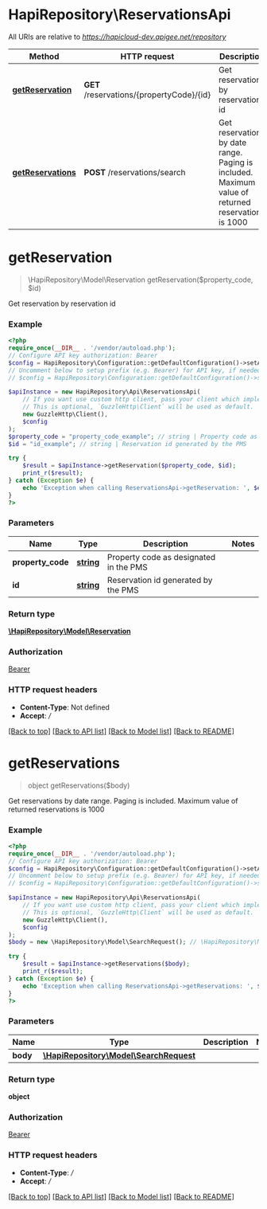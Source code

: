# HapiRepository\ReservationsApi

All URIs are relative to *https://hapicloud-dev.apigee.net/repository*

Method | HTTP request | Description
------------- | ------------- | -------------
[**getReservation**](ReservationsApi.md#getReservation) | **GET** /reservations/{propertyCode}/{id} | Get reservation by reservation id
[**getReservations**](ReservationsApi.md#getReservations) | **POST** /reservations/search | Get reservations by date range. Paging is included. Maximum value of returned reservations is 1000

# **getReservation**
> \HapiRepository\Model\Reservation getReservation($property_code, $id)

Get reservation by reservation id

### Example
```php
<?php
require_once(__DIR__ . '/vendor/autoload.php');
// Configure API key authorization: Bearer
$config = HapiRepository\Configuration::getDefaultConfiguration()->setApiKey('Authorization', 'YOUR_API_KEY');
// Uncomment below to setup prefix (e.g. Bearer) for API key, if needed
// $config = HapiRepository\Configuration::getDefaultConfiguration()->setApiKeyPrefix('Authorization', 'Bearer');

$apiInstance = new HapiRepository\Api\ReservationsApi(
    // If you want use custom http client, pass your client which implements `GuzzleHttp\ClientInterface`.
    // This is optional, `GuzzleHttp\Client` will be used as default.
    new GuzzleHttp\Client(),
    $config
);
$property_code = "property_code_example"; // string | Property code as designated in the PMS
$id = "id_example"; // string | Reservation id generated by the PMS

try {
    $result = $apiInstance->getReservation($property_code, $id);
    print_r($result);
} catch (Exception $e) {
    echo 'Exception when calling ReservationsApi->getReservation: ', $e->getMessage(), PHP_EOL;
}
?>
```

### Parameters

Name | Type | Description  | Notes
------------- | ------------- | ------------- | -------------
 **property_code** | [**string**](../Model/.md)| Property code as designated in the PMS |
 **id** | [**string**](../Model/.md)| Reservation id generated by the PMS |

### Return type

[**\HapiRepository\Model\Reservation**](../Model/Reservation.md)

### Authorization

[Bearer](../../README.md#Bearer)

### HTTP request headers

 - **Content-Type**: Not defined
 - **Accept**: */*

[[Back to top]](#) [[Back to API list]](../../README.md#documentation-for-api-endpoints) [[Back to Model list]](../../README.md#documentation-for-models) [[Back to README]](../../README.md)

# **getReservations**
> object getReservations($body)

Get reservations by date range. Paging is included. Maximum value of returned reservations is 1000

### Example
```php
<?php
require_once(__DIR__ . '/vendor/autoload.php');
// Configure API key authorization: Bearer
$config = HapiRepository\Configuration::getDefaultConfiguration()->setApiKey('Authorization', 'YOUR_API_KEY');
// Uncomment below to setup prefix (e.g. Bearer) for API key, if needed
// $config = HapiRepository\Configuration::getDefaultConfiguration()->setApiKeyPrefix('Authorization', 'Bearer');

$apiInstance = new HapiRepository\Api\ReservationsApi(
    // If you want use custom http client, pass your client which implements `GuzzleHttp\ClientInterface`.
    // This is optional, `GuzzleHttp\Client` will be used as default.
    new GuzzleHttp\Client(),
    $config
);
$body = new \HapiRepository\Model\SearchRequest(); // \HapiRepository\Model\SearchRequest | 

try {
    $result = $apiInstance->getReservations($body);
    print_r($result);
} catch (Exception $e) {
    echo 'Exception when calling ReservationsApi->getReservations: ', $e->getMessage(), PHP_EOL;
}
?>
```

### Parameters

Name | Type | Description  | Notes
------------- | ------------- | ------------- | -------------
 **body** | [**\HapiRepository\Model\SearchRequest**](../Model/SearchRequest.md)|  |

### Return type

**object**

### Authorization

[Bearer](../../README.md#Bearer)

### HTTP request headers

 - **Content-Type**: */*
 - **Accept**: */*

[[Back to top]](#) [[Back to API list]](../../README.md#documentation-for-api-endpoints) [[Back to Model list]](../../README.md#documentation-for-models) [[Back to README]](../../README.md)

